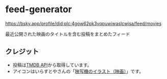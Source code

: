 # feed-generator

https://bsky.app/profile/did:plc:4gow62pk3vqpuwiwaslcwisa/feed/movies

最近公開された映画のタイトルを含む投稿をまとめたフィード

## クレジット

- 投稿は[TMDB API](https://www.themoviedb.org)から取得しています。
- アイコンはいらすとやさんの「[映写機のイラスト（映画）](https://www.irasutoya.com/2013/09/blog-post_7401.html)」です。
